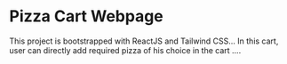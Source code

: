 # Pizza Cart Webpage 

This project is bootstrapped with ReactJS and Tailwind CSS...
In this cart, user can directly add required pizza of his choice in the cart ....


